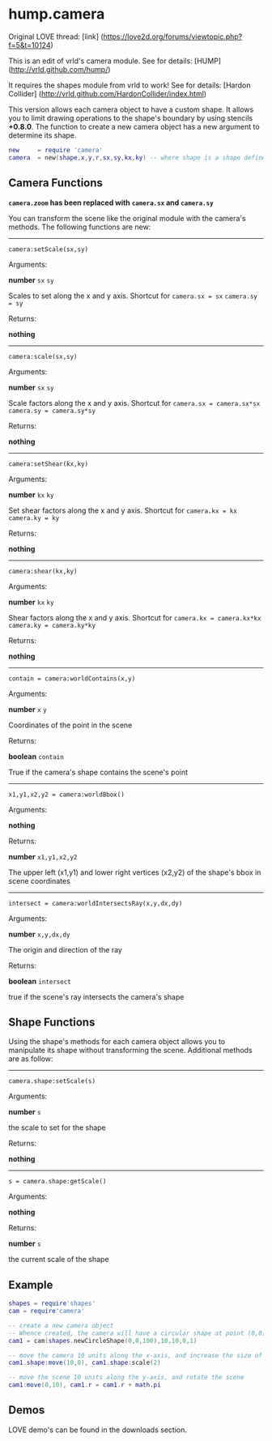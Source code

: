 # hump.camera

Original LOVE thread: [link] (https://love2d.org/forums/viewtopic.php?f=5&t=10124)

This is an edit of vrld's camera module. See for details: [HUMP] (http://vrld.github.com/hump/)

It requires the shapes module from vrld to work! See for details: [Hardon Collider] (http://vrld.github.com/HardonCollider/index.html)

This version allows each camera object to have a custom shape. It allows you to limit drawing operations to the shape's boundary by using stencils **+0.8.0**. The function to create a new camera object has a new argument to determine its shape.

````lua
new		= require 'camera'
camera	= new(shape,x,y,r,sx,sy,kx,ky) -- where shape is a shape defined by the shapes module
````

## Camera Functions

**`camera.zoom` has been replaced with `camera.sx` and `camera.sy`**

You can transform the scene like the original module with the camera's methods. The following functions are new:

-------------------
`camera:setScale(sx,sy)` 

Arguments:

**number** `sx` `sy` 

Scales to set along the x and y axis. Shortcut for `camera.sx = sx` `camera.sy = sy`

Returns:

**nothing**

-------------------
`camera:scale(sx,sy)`

Arguments:

**number** `sx` `sy` 

Scale factors along the x and y axis. Shortcut for `camera.sx = camera.sx*sx` `camera.sy = camera.sy*sy`

Returns:

**nothing**

-------------------
`camera:setShear(kx,ky)` 

Arguments:

**number** `kx` `ky` 

Set shear factors along the x and y axis. Shortcut for `camera.kx = kx` `camera.ky = ky`

Returns:

**nothing**

-------------------
`camera:shear(kx,ky)`

Arguments:

**number** `kx` `ky` 

Shear factors along the x and y axis. Shortcut for `camera.kx = camera.kx*kx` `camera.ky = camera.ky*ky`

Returns:

**nothing**

-------------------
`contain = camera:worldContains(x,y)` 

Arguments:

**number** `x` `y` 

Coordinates of the point in the scene

Returns:

**boolean** `contain`

True if the camera's shape contains the scene's point

-------------------
`x1,y1,x2,y2 = camera:worldBbox()` 

Arguments:

**nothing**

Returns:

**number** `x1,y1,x2,y2`

The upper left (x1,y1) and lower right vertices (x2,y2) of the shape's bbox in scene coordinates

-------------------
`intersect = camera:worldIntersectsRay(x,y,dx,dy)` 

Arguments:

**number** `x,y,dx,dy` 

The origin and direction of the ray

Returns:

**boolean** `intersect` 

true if the scene's ray intersects the camera's shape

## Shape Functions

Using the shape's methods for each camera object allows you to manipulate its shape without transforming the scene. Additional methods are as follow:

-------------------
`camera.shape:setScale(s)`

Arguments:

**number** `s` 

the scale to set for the shape

Returns:

**nothing**

-------------------
`s = camera.shape:getScale()`

Arguments:

**nothing**

Returns:

**number** `s` 

the current scale of the shape

## Example

````lua
shapes = require'shapes'
cam = require'camera'

-- create a new camera object
-- Whence created, the camera will have a circular shape at point (0,0) with radius = 100. The camera will also center on point (10,10) in the scene. 
cam1 = cam(shapes.newCircleShape(0,0,100),10,10,0,1)

-- move the camera 10 units along the x-axis, and increase the size of the shape
cam1.shape:move(10,0), cam1.shape:scale(2)

-- move the scene 10 units along the y-axis, and rotate the scene
cam1:move(0,10), cam1.r = cam1.r + math.pi
````

## Demos

LOVE demo's can be found in the downloads section.